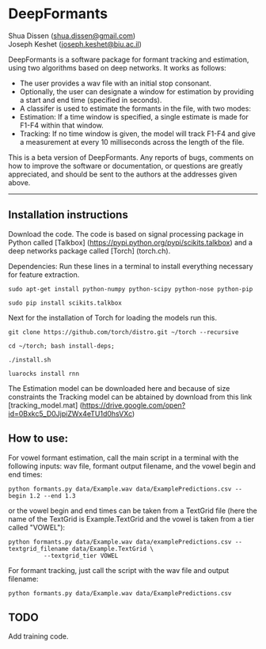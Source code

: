 DeepFormants
============

Shua Dissen (shua.dissen@gmail.com)            
Joseph Keshet (joseph.keshet@biu.ac.il)  


DeepFormants is a software package for formant tracking and estimation, using two algorithms based on deep networks. It works as follows:
* The user provides a wav file with an initial stop consonant. 
* Optionally, the user can designate a window for estimation by providing a start and end time (specified in seconds).
* A classifer is used to estimate the formants in the file, with two modes:
* Estimation: If a time window is specified, a single estimate is made for F1-F4 within that window. 
* Tracking: If no time window is given, the model will track F1-F4 and give a measurement at every 10 milliseconds across the length of the file.

This is a beta version of DeepFormants. Any reports of bugs, comments on how to improve the software or documentation, or questions are greatly appreciated, and should be sent to the authors at the addresses given above.

---


## Installation instructions

Download the code. The code is based on signal processing package in Python called [Talkbox] (https://pypi.python.org/pypi/scikits.talkbox) and a deep networks package called [Torch] (torch.ch).

Dependencies:
Run these lines in a terminal to install everything necessary for feature extraction.
```
sudo apt-get install python-numpy python-scipy python-nose python-pip

sudo pip install scikits.talkbox 
```
Next for the installation of Torch for loading the models run this.
```
git clone https://github.com/torch/distro.git ~/torch --recursive

cd ~/torch; bash install-deps;

./install.sh
```
```
luarocks install rnn
```
The Estimation model can be downloaded here and because of size constraints the Tracking model can be abtained by download from this link
[tracking_model.mat] (https://drive.google.com/open?id=0Bxkc5_D0JjpiZWx4eTU1d0hsVXc)

## How to use:

For vowel formant estimation, call the main script in a terminal with the following inputs: wav file, formant output filename, and the vowel begin and end times:

```
python formants.py data/Example.wav data/ExamplePredictions.csv --begin 1.2 --end 1.3
```

or the vowel begin and end times can be taken from a TextGrid file (here the name of the TextGrid is Example.TextGrid and the vowel is taken from a tier called "VOWEL"):

```
python formants.py data/Example.wav data/examplePredictions.csv --textgrid_filename data/Example.TextGrid \
          --textgrid_tier VOWEL
```

For formant tracking, just call the script with the wav file and output filename:

```
python formants.py data/Example.wav data/ExamplePredictions.csv
```


## TODO

Add training code.


